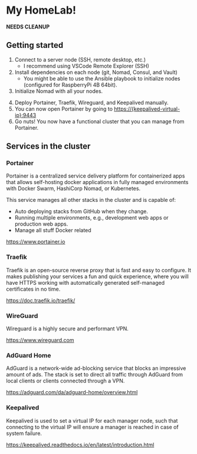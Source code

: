 # My HomeLab!

**NEEDS CLEANUP**

## Getting started

1. Connect to a server node (SSH, remote desktop, etc.)
   - I recommend using VSCode Remote Explorer (SSH)
2. Install dependencies on each node (git, Nomad, Consul, and Vault)
   - You might be able to use the Ansible playbook to initialize nodes (configured for RaspberryPi 4B 64bit).
3. Initialize Nomad with all your nodes.
<!-- TODO: Add steps to setup Nomad nodes -->
4. Deploy Portainer, Traefik, Wireguard, and Keepalived manually.
5. You can now open Portainer by going to <https://{keepalived-virtual-ip}:9443>
6. Go nuts! You now have a functional cluster that you can manage from Portainer.

## Services in the cluster

### Portainer

Portainer is a centralized service delivery platform for containerized apps that allows self-hosting docker applications in fully managed environments with Docker Swarm, HashiCorp Nomad, or Kubernetes.

This service manages all other stacks in the cluster and is capable of:

- Auto deploying stacks from GitHub when they change.
- Running multiple environments, e.g., development web apps or production web apps.
- Manage all stuff Docker related

<https://www.portainer.io>

### Traefik

Traefik is an open-source reverse proxy that is fast and easy to configure. It makes publishing your services a fun and quick experience, where you will have HTTPS working with automatically generated self-managed certificates in no time.

<https://doc.traefik.io/traefik/>

### WireGuard

Wireguard is a highly secure and performant VPN.

<https://www.wireguard.com>

### AdGuard Home

AdGuard is a network-wide ad-blocking service that blocks an impressive amount of ads. The stack is set to direct all traffic through AdGuard from local clients or clients connected through a VPN.

<https://adguard.com/da/adguard-home/overview.html>

### Keepalived

Keepalived is used to set a virtual IP for each manager node, such that connecting to the virtual IP will ensure a manager is reached in case of system failure.

<https://keepalived.readthedocs.io/en/latest/introduction.html>